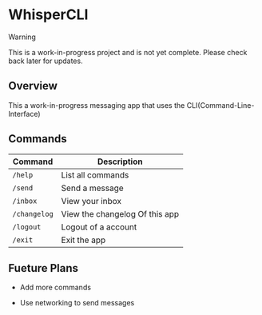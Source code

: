 # WhisperCLI

> [!WARNING]
> This is a work-in-progress project and is not yet complete. Please check back later for updates.

## Overview
This a work-in-progress messaging app that uses the CLI(Command-Line-Interface)

## Commands
|Command | Description |
|--------|-------------|
|`/help`| List all commands|
|`/send`| Send a message|
|`/inbox`| View your inbox|
|`/changelog`| View the changelog Of this app|
|`/logout`| Logout of a account|
|`/exit`| Exit the app|




## Fueture Plans
- Add more commands

- Use networking to send messages


